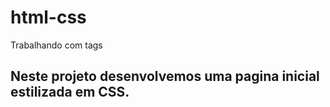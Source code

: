 # html-css
Trabalhando com tags
## Neste projeto desenvolvemos uma pagina inicial estilizada em CSS.

